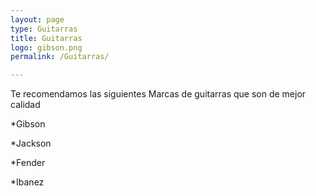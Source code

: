 ```yaml
---
layout: page
type: Guitarras
title: Guitarras
logo: gibson.png
permalink: /Guitarras/

---
```

Te recomendamos las siguientes Marcas de guitarras que son de mejor calidad

*Gibson


*Jackson


*Fender


*Ibanez
